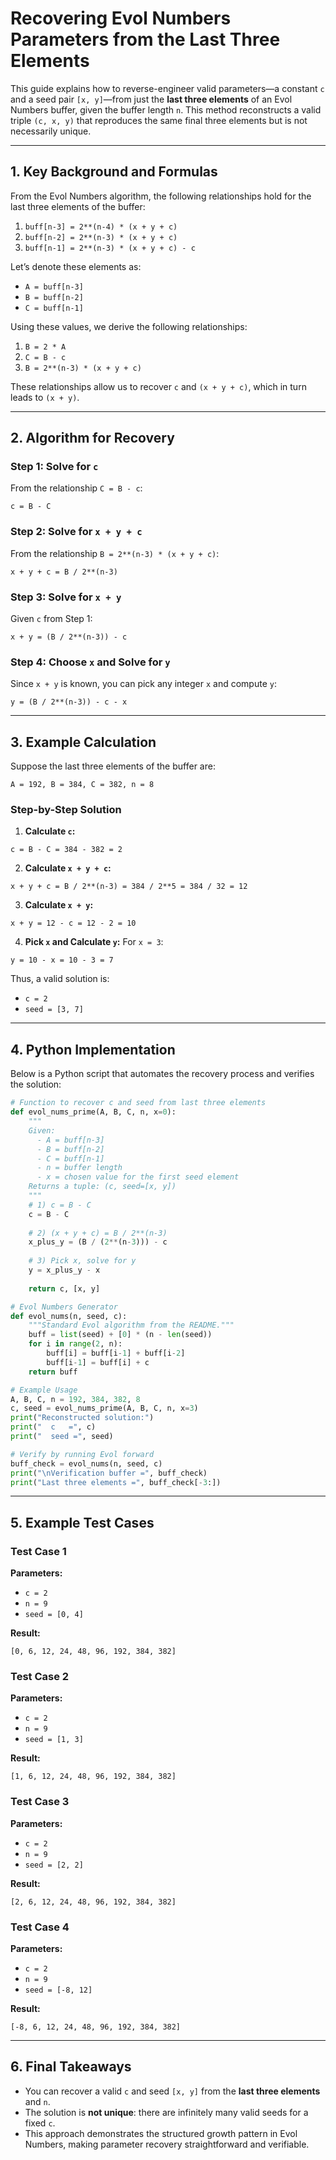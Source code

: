 # Recovering Evol Numbers Parameters from the Last Three Elements

This guide explains how to reverse-engineer valid parameters—a constant `c` and a seed pair `[x, y]`—from just the **last three elements** of an Evol Numbers buffer, given the buffer length `n`. This method reconstructs a valid triple `(c, x, y)` that reproduces the same final three elements but is not necessarily unique.

---

## 1. Key Background and Formulas

From the Evol Numbers algorithm, the following relationships hold for the last three elements of the buffer:

1. `buff[n-3] = 2**(n-4) * (x + y + c)`
2. `buff[n-2] = 2**(n-3) * (x + y + c)`
3. `buff[n-1] = 2**(n-3) * (x + y + c) - c`

Let’s denote these elements as:
- `A = buff[n-3]`
- `B = buff[n-2]`
- `C = buff[n-1]`

Using these values, we derive the following relationships:

1. `B = 2 * A`
2. `C = B - c`
3. `B = 2**(n-3) * (x + y + c)`

These relationships allow us to recover `c` and `(x + y + c)`, which in turn leads to `(x + y)`.

---

## 2. Algorithm for Recovery

### Step 1: Solve for `c`
From the relationship `C = B - c`:
```
c = B - C
```

### Step 2: Solve for `x + y + c`
From the relationship `B = 2**(n-3) * (x + y + c)`:
```
x + y + c = B / 2**(n-3)
```

### Step 3: Solve for `x + y`
Given `c` from Step 1:
```
x + y = (B / 2**(n-3)) - c
```

### Step 4: Choose `x` and Solve for `y`
Since `x + y` is known, you can pick any integer `x` and compute `y`:
```
y = (B / 2**(n-3)) - c - x
```

---

## 3. Example Calculation

Suppose the last three elements of the buffer are:
```
A = 192, B = 384, C = 382, n = 8
```

### Step-by-Step Solution

1. **Calculate `c`:**
```
c = B - C = 384 - 382 = 2
```

2. **Calculate `x + y + c`:**
```
x + y + c = B / 2**(n-3) = 384 / 2**5 = 384 / 32 = 12
```

3. **Calculate `x + y`:**
```
x + y = 12 - c = 12 - 2 = 10
```

4. **Pick `x` and Calculate `y`:**
For `x = 3`:
```
y = 10 - x = 10 - 3 = 7
```

Thus, a valid solution is:
- `c = 2`
- `seed = [3, 7]`

---

## 4. Python Implementation

Below is a Python script that automates the recovery process and verifies the solution:

```python
# Function to recover c and seed from last three elements
def evol_nums_prime(A, B, C, n, x=0):
    """
    Given:
      - A = buff[n-3]
      - B = buff[n-2]
      - C = buff[n-1]
      - n = buffer length
      - x = chosen value for the first seed element
    Returns a tuple: (c, seed=[x, y])
    """
    # 1) c = B - C
    c = B - C
    
    # 2) (x + y + c) = B / 2**(n-3)
    x_plus_y = (B / (2**(n-3))) - c
    
    # 3) Pick x, solve for y
    y = x_plus_y - x
    
    return c, [x, y]

# Evol Numbers Generator
def evol_nums(n, seed, c):
    """Standard Evol algorithm from the README."""
    buff = list(seed) + [0] * (n - len(seed))
    for i in range(2, n):
        buff[i] = buff[i-1] + buff[i-2]
        buff[i-1] = buff[i] + c
    return buff

# Example Usage
A, B, C, n = 192, 384, 382, 8
c, seed = evol_nums_prime(A, B, C, n, x=3)
print("Reconstructed solution:")
print("  c   =", c)
print("  seed =", seed)

# Verify by running Evol forward
buff_check = evol_nums(n, seed, c)
print("\nVerification buffer =", buff_check)
print("Last three elements =", buff_check[-3:])
```

---

## 5. Example Test Cases

### Test Case 1
**Parameters:**
- `c = 2`
- `n = 9`
- `seed = [0, 4]`

**Result:**
```
[0, 6, 12, 24, 48, 96, 192, 384, 382]
```

### Test Case 2
**Parameters:**
- `c = 2`
- `n = 9`
- `seed = [1, 3]`

**Result:**
```
[1, 6, 12, 24, 48, 96, 192, 384, 382]
```

### Test Case 3
**Parameters:**
- `c = 2`
- `n = 9`
- `seed = [2, 2]`

**Result:**
```
[2, 6, 12, 24, 48, 96, 192, 384, 382]
```

### Test Case 4
**Parameters:**
- `c = 2`
- `n = 9`
- `seed = [-8, 12]`

**Result:**
```
[-8, 6, 12, 24, 48, 96, 192, 384, 382]
```

---

## 6. Final Takeaways

- You can recover a valid `c` and seed `[x, y]` from the **last three elements** and `n`.
- The solution is **not unique**: there are infinitely many valid seeds for a fixed `c`.
- This approach demonstrates the structured growth pattern in Evol Numbers, making parameter recovery straightforward and verifiable.

